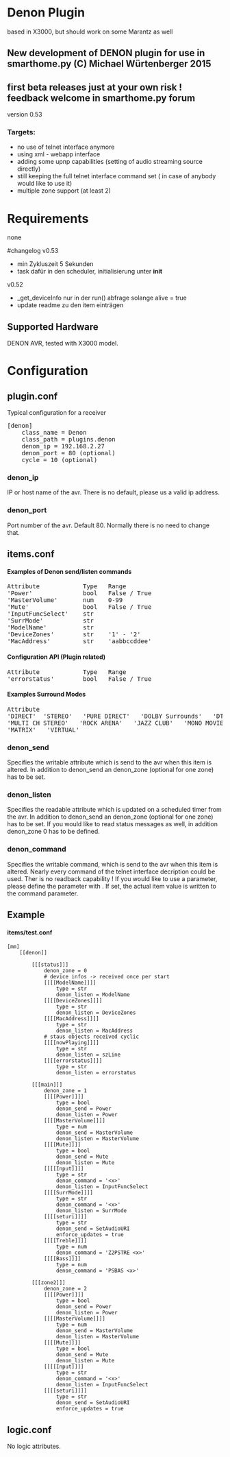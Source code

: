 # Denon Plugin 
based in X3000, but should work on some Marantz as well

## New development of DENON plugin for use in smarthome.py (C) Michael Würtenberger 2015
## first beta releases just at your own risk ! feedback welcome in smarthome.py forum
version 0.53
### Targets: 
- no use of telnet interface anymore
- using xml - webapp interface
- adding some upnp capabilities (setting of audio streaming source directly)
- still keeping the full telnet interface command set ( in case of anybody would like to use it)
- multiple zone support (at least 2)

# Requirements
none

#changelog
v0.53
- min Zykluszeit 5 Sekunden
- task dafür in den scheduler, initialisierung unter __init__

v0.52
- _get_deviceInfo nur in der run() abfrage solange alive = true
- update readme zu den item einträgen

## Supported Hardware
DENON AVR, tested with X3000 model.

# Configuration
## plugin.conf
Typical configuration for a receiver
<pre>
[denon]
    class_name = Denon
    class_path = plugins.denon
    denon_ip = 192.168.2.27
    denon_port = 80 (optional)
    cycle = 10 (optional)
</pre>

### denon_ip
IP or host name of the avr. There is no default, please us a valid ip address.

### denon_port
Port number of the avr. 
Default 80. Normally there is no need to change that.

## items.conf
#### Examples of Denon send/listen commands
<pre>
Attribute            Type   Range                           Readable    Writable
'Power'              bool   False / True                    yes         yes
'MasterVolume'       num    0-99                            yes         yes
'Mute'               bool   False / True                    yes         yes
'InputFuncSelect'    str                                    yes         yes
'SurrMode'           str                                    yes         yes
'ModelName'          str                                    yes         no
'DeviceZones'        str    '1' - '2'                       yes         no
'MacAddress'         str    'aabbccddee'                    yes         no
</pre>

#### Configuration API (Plugin related)
<pre>
Attribute            Type   Range                           Readable    Writable
'errorstatus'        bool   False / True                    yes         no
</pre>

#### Examples Surround Modes
<pre>
Attribute            
'DIRECT'  'STEREO'   'PURE DIRECT'   'DOLBY Surrounds'   'DTS Surrounds'
'MULTI CH STEREO'   'ROCK ARENA'   'JAZZ CLUB'   'MONO MOVIE'   'VIDEO GAME'
'MATRIX'   'VIRTUAL'
</pre>

### denon_send
Specifies the writable attribute which is send to the avr when this item is altered.
In addition to denon_send an denon_zone (optional for one zone) has to be set. 

### denon_listen
Specifies the readable attribute which is updated on a scheduled timer from the avr.
In addition to denon_send an denon_zone (optional for one zone) has to be set. 
If you would like to read status messages as well, in addition denon_zone 0 has to be defined.

### denon_command
Specifies the writable command, which is send to the avr when this item is altered. 
Nearly every command of the telnet interface decription could be used. Ther is no readback capability ! 
If you would like to use a parameter, please define the parameter with <x>. If set, the actual item value
is written to the command parameter. 

## Example
#### items/test.conf
```text
[mm]
    [[denon]]

    	[[[status]]]
    		denon_zone = 0
    		# device infos -> received once per start
	        [[[[ModelName]]]]
	            type = str
	            denon_listen = ModelName
	        [[[[DeviceZones]]]]
	            type = str
	            denon_listen = DeviceZones
	        [[[[MacAddress]]]]
	            type = str
	            denon_listen = MacAddress
	        # staus objects received cyclic
	        [[[[nowPlaying]]]]
	            type = str
	            denon_listen = szLine
	        [[[[errorstatus]]]]
	            type = str
	            denon_listen = errorstatus

    	[[[main]]]
    		denon_zone = 1
	        [[[[Power]]]]
	            type = bool
	            denon_send = Power
	            denon_listen = Power
	        [[[[MasterVolume]]]]
	            type = num
	            denon_send = MasterVolume
	            denon_listen = MasterVolume
	        [[[[Mute]]]]
	            type = bool
	            denon_send = Mute
	            denon_listen = Mute
	        [[[[Input]]]]
	            type = str
	            denon_command = '<x>'
	            denon_listen = InputFuncSelect
	        [[[[SurrMode]]]]
	            type = str
	            denon_command = '<x>'
	            denon_listen = SurrMode
	        [[[[seturi]]]]
	            type = str
	            denon_send = SetAudioURI
	            enforce_updates = true 
	        [[[[Treble]]]]
	            type = num
	            denon_command = 'Z2PSTRE <x>'
	        [[[[Bass]]]]
	            type = num
	            denon_command = 'PSBAS <x>'

    	[[[zone2]]]
    		denon_zone = 2
	        [[[[Power]]]]
	            type = bool
	            denon_send = Power
	            denon_listen = Power
	        [[[[MasterVolume]]]]
	            type = num
	            denon_send = MasterVolume
	            denon_listen = MasterVolume
	        [[[[Mute]]]]
	            type = bool
	            denon_send = Mute
	            denon_listen = Mute
	        [[[[Input]]]]
	            type = str
	            denon_command = '<x>'
	            denon_listen = InputFuncSelect
	        [[[[seturi]]]]
	            type = str
	            denon_send = SetAudioURI
	            enforce_updates = true 

```

## logic.conf
No logic attributes.

